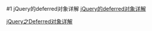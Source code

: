 #1 jQuery的deferred对象详解
  [jQuery的deferred对象详解](http://www.ruanyifeng.com/blog/2011/08/a_detailed_explanation_of_jquery_deferred_object.html "地址来源") 

  [jQuery之Deferred对象详解](http://www.cnblogs.com/losesea/p/4415676.html "地址来源") 